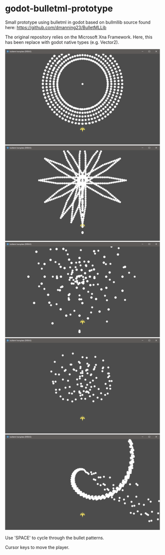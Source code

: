 # godot-bulletml-prototype
Small prototype using bulletml in godot based on bullmllib source found here: https://github.com/dmanning23/BulletMLLib

The original repository relies on the Microsoft Xna Framework. Here, this has been replace with godot native types (e.g. Vector2).

![Screen](/screenshots/screen1.png)
![Screen](/screenshots/screen2.png)
![Screen](/screenshots/screen3.png)
![Screen](/screenshots/screen4.png)
![Screen](/screenshots/screen5.png)


Use 'SPACE' to cycle through the bullet patterns.

Cursor keys to move the player.

